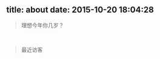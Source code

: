 title: about
date: 2015-10-20 18:04:28
---
<blockquote class="blockquote-center">理想今年你几岁？</blockquote>
<br/>
<blockquote>最近访客</blockquote>

<div class="ds-recent-visitors" data-num-items="28" data-avatar-size="42" id="ds-recent-visitors"></div>
